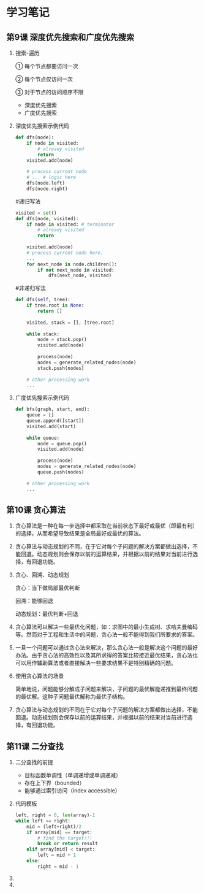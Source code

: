 # 学习笔记

## 第9课 深度优先搜索和广度优先搜索

1. 搜索-遍历

   ① 每个节点都要访问一次

   ② 每个节点仅访问一次

   ③ 对于节点的访问顺序不限

   	- 深度优先搜索
   	- 广度优先搜索

2. 深度优先搜索示例代码

   ```python
   def dfs(node):
       if node in visited:
           # already visited
           return
       visited.add(node)
       
       # process current node
       # ... # logic here
       dfs(node.left)
       dfs(node.right)
   ```

   

   #递归写法

   ```python
   visited = set()
   def dfs(node, visited):
       if node in visited: # terminator
           # already visited
           return
       
       visited.add(node)
       # process current node here.
       ...
       for next_node in node.children():
           if not next_node in visited:
               dfs(next_node, visited)
   ```

   

   #非递归写法

   ```python
   def dfs(self, tree):
       if tree.root is None:
           return []
       
       visited, stack = [], [tree.root]
       
       while stack:
           node = stack.pop()
           visited.add(node)
           
           process(node)
           nodes = generate_related_nodes(node)
           stack.push(nodes)
           
       # other processing work
       ...
   ```

   

3. 广度优先搜索示例代码

   ```python
   def bfs(graph, start, end):
       queue = []
       queue.append([start])
       visited.add(start)
       
       while queue:
           node = queue.pop()
           visited.add(node)
           
           process(node)
           nodes = generate_related_nodes(node)
           queue.push(nodes)
           
       # other processing work
       ...
   ```



## 第10课 贪心算法

1. 贪心算法是一种在每一步选择中都采取在当前状态下最好或最优（即最有利）的选择，从而希望导致结果是全局最好或最优的算法。

2. 贪心算法与动态规划的不同，在于它对每个子问题的解决方案都做出选择，不能回退。动态规划则会保存以前的运算结果，并根据以前的结果对当前进行选择，有回退功能。

3. 贪心、回溯、动态规划

   贪心：当下做局部最优判断

   回溯：能够回退

   动态规划：最优判断+回退

4. 贪心算法可以解决一些最优化问题，如：求图中的最小生成树、求哈夫曼编码等。然而对于工程和生活中的问题，贪心法一般不能得到我们所要求的答案。

5. 一旦一个问题可以通过贪心法来解决，那么贪心法一般是解决这个问题的最好办法。由于贪心法的高效性以及其所求得的答案比较接近最优结果，贪心法也可以用作辅助算法或者直接解决一些要求结果不是特别精确的问题。

6. 使用贪心算法的场景

   简单地说，问题能够分解成子问题来解决，子问题的最优解能递推到最终问题的最优解。这种子问题最优解称为最优子结构。

7. 贪心算法与动态规划的不同在于它对每个子问题的解决方案都做出选择，不能回退。动态规划则会保存以前的运算结果，并根据以前的结果对当前进行选择，有回退功能。



## 第11课 二分查找

1. 二分查找的前提

   - 目标函数单调性（单调递增或单调递减）
   - 存在上下界（bounded）
   - 能够通过索引访问（index accessible）

2. 代码模板

   ```python
   left, right = 0, len(array)-1
   while left <= right:
       mid = (left+right)/2
       if array[mid] == target:
           # find the target!!!
           break or return result
       elif array[mid] < target:
           left = mid + 1
       else:
           right = mid - 1
   ```

   

3. 

4. 